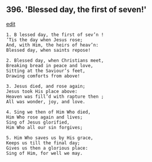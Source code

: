 
## 396.  'Blessed day, the first of seven!'
[edit](https://docs.google.com/document/d/1wOSg1PqaKRYxOdCfo0zfz8hFqMAh%2D1OH/edit?mode=html)



    1. B lessed day, the first of sev’n !
    ’Tis the day when Jesus rose;
    And, with Him, the heirs of heav’n: 
    Blessed day, when saints repose!

    2. Blessed day, when Christians meet,
    Breaking bread in peace and love, 
    Sitting at the Saviour’s feet, 
    Drawing comforts from above!

    3. Jesus died, and rose again;
    Jesus took His place above: 
    Heaven was fill’d with rapture then ; 
    All was wonder, joy, and love.

    4. Sing we then of Him Who died,
    Him Who rose again and lives; 
    Sing of Jesus glorified,
    Him Who all our sin forgives;

    5. Him Who saves us by His grace,
    Keeps us till the final day;
    Gives us then a glorious place:
    Sing of Him, for well we may.
